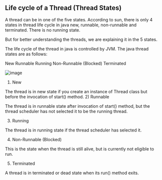 ## Life cycle of a Thread (Thread States)
A thread can be in one of the five states. According to sun, there is only 4 states in thread life cycle in java new, runnable, non-runnable and terminated. There is no running state.

But for better understanding the threads, we are explaining it in the 5 states.

The life cycle of the thread in java is controlled by JVM. The java thread states are as follows:

New
Runnable
Running
Non-Runnable (Blocked)
Terminated

![image](https://user-images.githubusercontent.com/84008107/133232483-6ca049dc-4ccb-43f5-a5b5-c59574934a3a.png)

1) New

The thread is in new state if you create an instance of Thread class but before the invocation of start() method.
2) Runnable

The thread is in runnable state after invocation of start() method, but the thread scheduler has not selected it to be the running thread.

3) Running

The thread is in running state if the thread scheduler has selected it.

4) Non-Runnable (Blocked)

This is the state when the thread is still alive, but is currently not eligible to run.

5) Terminated

A thread is in terminated or dead state when its run() method exits.
